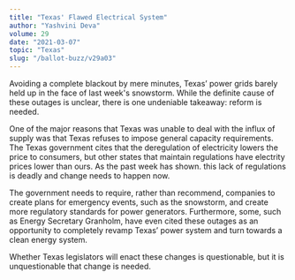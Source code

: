 ```yaml
---
title: "Texas' Flawed Electrical System"
author: "Yashvini Deva"
volume: 29
date: "2021-03-07"
topic: "Texas"
slug: "/ballot-buzz/v29a03"
---
```


Avoiding a complete blackout by mere minutes, Texas’ power grids barely held up in the face of last week's snowstorm. While the definite cause of these outages is unclear, there is one undeniable takeaway: reform is needed.

One of the major reasons that Texas was unable to deal with the influx of supply was that Texas refuses to impose general capacity requirements. The Texas government cites that the deregulation of electricity lowers the price to consumers, but other states that maintain regulations have electrity prices lower than ours. As the past week has shown. this lack of regulations is deadly and change needs to happen now.

The government needs to require, rather than recommend, companies to create plans for emergency events, such as the snowstorm, and create more regulatory standards for power generators. Furthermore, some, such as Energy Secretary Granholm, have even cited these outages as an opportunity to completely revamp Texas’ power system and turn towards a clean energy system.

Whether Texas legislators will enact these changes is questionable, but it is unquestionable that change is
needed.